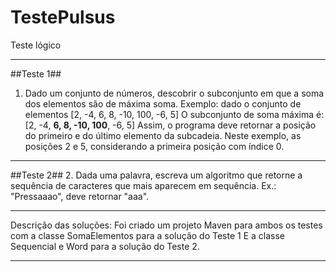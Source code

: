 # TestePulsus
Teste lógico 

****************************************************************************************************************************************
##Teste 1##
1. Dado um conjunto de números, descobrir o subconjunto em que a soma dos elementos são de máxima soma.
Exemplo: dado o conjunto de elementos
[2, -4, 6, 8, -10, 100, -6, 5]
O subconjunto de soma máxima é:
[2, -4, **6, 8, -10, 100**, -6, 5]
Assim, o programa deve retornar a posição do primeiro e do último elemento da subcadeia.
Neste exemplo, as posições 2 e 5, considerando a primeira posição com índice 0.
***************************************************************************************************************************************
##Teste 2##
2. Dada uma palavra, escreva um algoritmo que retorne a sequência de caracteres que mais aparecem em sequência.
Ex.: "Pressaaao", deve retornar "aaa".
***************************************************************************************************************************************
Descrição das soluções:
Foi criado um projeto Maven para ambos os testes com a classe SomaElementos para a solução do Teste 1 
E a classe Sequencial e Word para a solução do Teste 2.
***************************************************************************************************************************************
